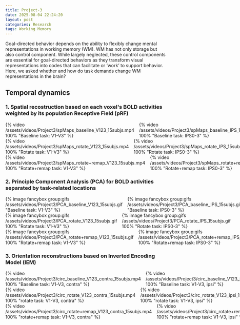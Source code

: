 ```yaml
---
title: Project-3
date: 2025-08-04 22:24:20
layout: post
categories: Research
tags: Working Memory
---
```


Goal-directed behavior depends on the ability to flexibly change mental representations in working memory (WM). WM has not only storage but also control component. While largely neglected, these control components are essential for goal-directed behaviors as they transform visual representations into codes that can facilitate or ‘work’ to support behavior. Here, we asked whether and how do task demands change WM representations in the brain?

## Temporal dynamics
### 1. Spatial recostruction based on each voxel's BOLD activities weighted by its population Receptive Field (pRF)
<div style="display: grid; grid-template-columns: repeat(2, 1fr); gap: 15px;">
  <div>{% video /assets/videos/Project3/spMaps_baseline_V123_15subjs.mp4 100% "Baseline task: V1-V3" %}</div>
  <div>{% video /assets/videos/Project3/spMaps_baseline_IPS_15subjs.mp4 100% "Baseline task: IPS0-3" %}</div>
</div>

<div style="display: grid; grid-template-columns: repeat(2, 1fr); gap: 15px;">
  <div>{% video /assets/videos/Project3/spMaps_rotate_V123_15subjs.mp4 100% "Rotate task: V1-V3" %}</div>
  <div>{% video /assets/videos/Project3/spMaps_rotate_IPS_15subjs.mp4 100% "Rotate task: IPS0-3" %}</div>
</div>

<div style="display: grid; grid-template-columns: repeat(2, 1fr); gap: 15px;">
  <div>{% video /assets/videos/Project3/spMaps_rotate+remap_V123_15subjs.mp4 100% "Rotate+remap task: V1-V3" %}</div>
  <div>{% video /assets/videos/Project3/spMaps_rotate+remap_IPS_15subjs.mp4 100% "Rotate+remap task: IPS0-3" %}</div>
</div>


### 2. Principle Component Analysis (PCA) for BOLD activities separated by task-related locations
<div style="display: grid; grid-template-columns: repeat(2, 1fr); gap: 15px;">
  <div>{% image fancybox group:gifs /assets/videos/Project3/PCA_baseline_V123_15subjs.gif "Baseline task: V1-V3" %}</div>
  <div>{% image fancybox group:gifs /assets/videos/Project3/PCA_baseline_IPS_15subjs.gif "Baseline task: IPS0-3" %}</div>
</div>

<div style="display: grid; grid-template-columns: repeat(2, 1fr); gap: 15px;">
  <div>{% image fancybox group:gifs /assets/videos/Project3/PCA_rotate_V123_15subjs.gif 100% "Rotate task: V1-V3" %}</div>
  <div>{% image fancybox group:gifs /assets/videos/Project3/PCA_rotate_IPS_15subjs.gif 100% "Rotate task: IPS0-3" %}</div>
</div>

<div style="display: grid; grid-template-columns: repeat(2, 1fr); gap: 15px;">
  <div>{% image fancybox group:gifs /assets/videos/Project3/PCA_rotate+remap_V123_15subjs.gif 100% "Rotate+remap task: V1-V3" %}</div>
  <div>{% image fancybox group:gifs /assets/videos/Project3/PCA_rotate+remap_IPS_15subjs.gif 100% "Rotate+remap task: IPS0-3" %}</div>
</div>


### 3. Orientation reconstructions based on Inverted Encoding Model (IEM)
<div style="display: grid; grid-template-columns: repeat(4, 1fr); gap: 15px;">
  <div>{% video /assets/videos/Project3/circ_baseline_V123_contra_15subjs.mp4 100% "Baseline task: V1-V3, contra" %}</div>
  <div>{% video /assets/videos/Project3/circ_baseline_V123_ipsi_15subjs.mp4 100% "Baseline task: V1-V3, ipsi" %}</div>
  <div>{% video /assets/videos/Project3/circ_baseline_IPS_contra_15subjs.mp4 100% "Baseline task: IPS0-3, contra" %}</div>
  <div>{% video /assets/videos/Project3/circ_baseline_IPS_ipsi_15subjs.mp4 100% "Baseline task: IPS0-3, ipsi" %}</div>
</div>

<div style="display: grid; grid-template-columns: repeat(4, 1fr); gap: 15px;">
  <div>{% video /assets/videos/Project3/circ_rotate_V123_contra_15subjs.mp4 100% "rotate task: V1-V3, contra" %}</div>
  <div>{% video /assets/videos/Project3/circ_rotate_V123_ipsi_15subjs.mp4 100% "rotate task: V1-V3, ipsi" %}</div>
  <div>{% video /assets/videos/Project3/circ_rotate_IPS_contra_15subjs.mp4 100% "rotate task: IPS0-3, contra" %}</div>
  <div>{% video /assets/videos/Project3/circ_rotate_IPS_ipsi_15subjs.mp4 100% "rotate task: IPS0-3, ipsi" %}</div>
</div>

<div style="display: grid; grid-template-columns: repeat(4, 1fr); gap: 15px;">
  <div>{% video /assets/videos/Project3/circ_rotate+remap_V123_contra_15subjs.mp4 100% "rotate+remap task: V1-V3, contra" %}</div>
  <div>{% video /assets/videos/Project3/circ_rotate+remap_V123_ipsi_15subjs.mp4 100% "rotate+remap task: V1-V3, ipsi" %}</div>
  <div>{% video /assets/videos/Project3/circ_rotate+remap_IPS_contra_15subjs.mp4 100% "rotate+remap task: IPS0-3, contra" %}</div>
  <div>{% video /assets/videos/Project3/circ_rotate+remap_IPS_ipsi_15subjs.mp4 100% "rotate+remap task: IPS0-3, ipsi" %}</div>
</div>
